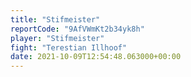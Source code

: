 ```yaml
---
title: "Stifmeister"
reportCode: "9AfVWmKt2b34yk8h"
player: "Stifmeister"
fight: "Terestian Illhoof"
date: 2021-10-09T12:54:48.063000+00:00
---
```

